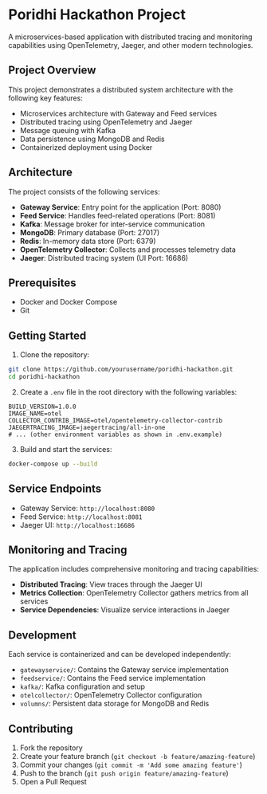 # Poridhi Hackathon Project

A microservices-based application with distributed tracing and monitoring capabilities using OpenTelemetry, Jaeger, and other modern technologies.

## Project Overview

This project demonstrates a distributed system architecture with the following key features:
- Microservices architecture with Gateway and Feed services
- Distributed tracing using OpenTelemetry and Jaeger
- Message queuing with Kafka
- Data persistence using MongoDB and Redis
- Containerized deployment using Docker

## Architecture

The project consists of the following services:

- **Gateway Service**: Entry point for the application (Port: 8080)
- **Feed Service**: Handles feed-related operations (Port: 8081)
- **Kafka**: Message broker for inter-service communication
- **MongoDB**: Primary database (Port: 27017)
- **Redis**: In-memory data store (Port: 6379)
- **OpenTelemetry Collector**: Collects and processes telemetry data
- **Jaeger**: Distributed tracing system (UI Port: 16686)

## Prerequisites

- Docker and Docker Compose
- Git

## Getting Started

1. Clone the repository:
```bash
git clone https://github.com/yourusername/poridhi-hackathon.git
cd poridhi-hackathon
```

2. Create a `.env` file in the root directory with the following variables:
```env
BUILD_VERSION=1.0.0
IMAGE_NAME=otel
COLLECTOR_CONTRIB_IMAGE=otel/opentelemetry-collector-contrib
JAEGERTRACING_IMAGE=jaegertracing/all-in-one
# ... (other environment variables as shown in .env.example)
```

3. Build and start the services:
```bash
docker-compose up --build
```

## Service Endpoints

- Gateway Service: `http://localhost:8080`
- Feed Service: `http://localhost:8081`
- Jaeger UI: `http://localhost:16686`

## Monitoring and Tracing

The application includes comprehensive monitoring and tracing capabilities:

- **Distributed Tracing**: View traces through the Jaeger UI
- **Metrics Collection**: OpenTelemetry Collector gathers metrics from all services
- **Service Dependencies**: Visualize service interactions in Jaeger

## Development

Each service is containerized and can be developed independently:

- `gatewayservice/`: Contains the Gateway service implementation
- `feedservice/`: Contains the Feed service implementation
- `kafka/`: Kafka configuration and setup
- `otelcollector/`: OpenTelemetry Collector configuration
- `volumns/`: Persistent data storage for MongoDB and Redis

## Contributing

1. Fork the repository
2. Create your feature branch (`git checkout -b feature/amazing-feature`)
3. Commit your changes (`git commit -m 'Add some amazing feature'`)
4. Push to the branch (`git push origin feature/amazing-feature`)
5. Open a Pull Request
